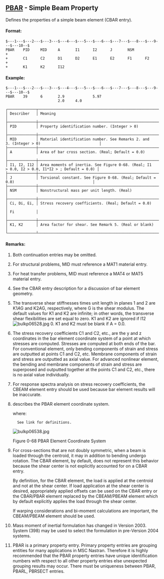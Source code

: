 ## [PBAR](https://help.hexagonmi.com/bundle/MSC_Nastran_2022.4/page/Nastran_Combined_Book/qrg/bulkp/TOC.PBAR.xhtml) - Simple Beam Property

Defines the properties of a simple beam element (CBAR entry).

#### Format:

```nastran
$---1---$---2---$---3---$---4---$---5---$---6---$---7---$---8---$---9---$---10--$
PBAR    PID     MID     A       I1      I2      J       NSM             +       
+       C1      C2      D1      D2      E1      E2      F1      F2      +       
+       K1      K2      I12                                                     
```

#### Example:

```nastran
$---1---$---2---$---3---$---4---$---5---$---6---$---7---$---8---$---9---$---10--$
PBAR    39      6       2.9             5.97                                    
                        2.0     4.0                                             
```

```text
┌─────────────┬───────────────────────────────────────────────────────────────────────────────────────────────┐
│ Describer   │ Meaning                                                                                       │
├─────────────┼───────────────────────────────────────────────────────────────────────────────────────────────┤
│ PID         │ Property identification number. (Integer > 0)                                                 │
├─────────────┼───────────────────────────────────────────────────────────────────────────────────────────────┤
│ MID         │ Material identification number. See Remarks 2. and 3. (Integer > 0)                           │
├─────────────┼───────────────────────────────────────────────────────────────────────────────────────────────┤
│ A           │ Area of bar cross section. (Real; Default = 0.0)                                              │
├─────────────┼───────────────────────────────────────────────────────────────────────────────────────────────┤
│ I1, I2, I12 │ Area moments of inertia. See Figure 0-68. (Real; I1 > 0.0, I2 > 0.0, I1*I2 > ; Default = 0.0) │
├─────────────┼───────────────────────────────────────────────────────────────────────────────────────────────┤
│ J           │ Torsional constant. See Figure 0-68. (Real; Default = 0.0)                                    │
├─────────────┼───────────────────────────────────────────────────────────────────────────────────────────────┤
│ NSM         │ Nonstructural mass per unit length. (Real)                                                    │
├─────────────┼───────────────────────────────────────────────────────────────────────────────────────────────┤
│ Ci, Di, Ei, │ Stress recovery coefficients. (Real; Default = 0.0)                                           │
│ Fi          │                                                                                               │
├─────────────┼───────────────────────────────────────────────────────────────────────────────────────────────┤
│ K1, K2      │ Area factor for shear. See Remark 5. (Real or blank)                                          │
└─────────────┴───────────────────────────────────────────────────────────────────────────────────────────────┘
```

#### Remarks:

1. Both continuation entries may be omitted.
2. For structural problems, MID must reference a MAT1 material entry.
3. For heat transfer problems, MID must reference a MAT4 or MAT5 material entry.
4. See the CBAR entry description for a discussion of bar element geometry.
5. The transverse shear stiffnesses times unit length in planes 1 and 2 are K1*A*G and K2*A*G, respectively, where G is the shear modulus. The default values for K1 and K2 are infinite; in other words, the transverse shear flexibilities are set equal to zero. K1 and K2 are ignored if I12 ![bulkp06528.jpg](https://help-be.hexagonmi.com/bundle/MSC_Nastran_2022.4/page/Nastran_Combined_Book/qrg/bulkp/../../../assets/bulkp06528.jpg?_LANG=enus) 0. K1 and K2 must be blank if A = 0.0.
6. The stress recovery coefficients C1 and C2, etc., are the y and z coordinates in the bar element coordinate system of a point at which stresses are computed. Stresses are computed at both ends of the bar. For conventional element, only bending components of strain and stress are outputted at points C1 and C2, etc. Membrane components of strain and stress are outputted as axial value. For advanced nonlinear element, the bending and membrane components of strain and stress are superposed and outputted together at the points C1 and C2, etc., there is no axial value individually.
7. For response spectra analysis on stress recovery coefficients, the CBEAM element entry should be used because bar element results will be inaccurate.
8.  describes the PBAR element coordinate system.

     where:

          See link for definitions.

     ![bulkp06538.jpg](https://help-be.hexagonmi.com/bundle/MSC_Nastran_2022.4/page/Nastran_Combined_Book/qrg/bulkp/../../../assets/bulkp06538.jpg?_LANG=enus)

     Figure 0-68 PBAR Element Coordinate System

9. For cross-sections that are not doubly symmetric, when a beam is loaded through the centroid, it may in addition to bending undergo rotation. The CBAR element, by default, does not represent this behavior because the shear center is not explicitly accounted for on a CBAR entry.

     By definition, for the CBAR element, the load is applied at the centroid and not at the shear center. If load application at the shear center is desired, appropriately applied offsets can be used on the CBAR entry or the CBAR/PBAR element replaced by the CBEAM/PBEAM element which by default explicitly applies the load through the shear center.

     If warping considerations and bi-moment calculations are important, the CBEAM/PBEAM element should be used.

10. Mass moment of inertial formulation has changed in Version 2003. System (398) may be used to select the formulation in pre-Version 2004 systems.
11. PBAR is a primary property entry. Primary property entries are grouping entities for many applications in MSC Nastran. Therefore it is highly recommended that the PBAR property entries have unique identification numbers with respect to all other property entries else unexpected grouping results may occur. There must be uniqueness between PBAR, PBARL, PBRSECT entries.
